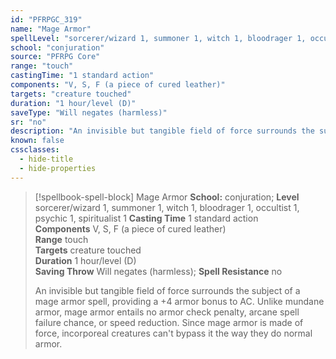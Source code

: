 ```yaml
---
id: "PFRPGC_319"
name: "Mage Armor"
spellLevel: "sorcerer/wizard 1, summoner 1, witch 1, bloodrager 1, occultist 1, psychic 1, spiritualist 1"
school: "conjuration"
source: "PFRPG Core"
range: "touch"
castingTime: "1 standard action"
components: "V, S, F (a piece of cured leather)"
targets: "creature touched"
duration: "1 hour/level (D)"
saveType: "Will negates (harmless)"
sr: "no"
description: "An invisible but tangible field of force surrounds the subject of a mage armor spell, providing a +4 armor bonus to AC.  Unlike mundane armor, mage armor entails no armor check penalty, arcane spell failure chance, or speed reduction. Since mage armor is made of force, incorporeal creatures can't bypass it the way they do normal armor."
known: false
cssclasses:
  - hide-title
  - hide-properties
---
```


> [!spellbook-spell-block] Mage Armor
> **School:** conjuration; **Level** sorcerer/wizard 1, summoner 1, witch 1, bloodrager 1, occultist 1, psychic 1, spiritualist 1
> **Casting Time** 1 standard action  
> **Components** V, S, F (a piece of cured leather)  
> **Range** touch  
> **Targets** creature touched  
> **Duration** 1 hour/level (D)  
> **Saving Throw** Will negates (harmless); **Spell Resistance** no
> 
> An invisible but tangible field of force surrounds the subject of a mage armor spell, providing a +4 armor bonus to AC.  Unlike mundane armor, mage armor entails no armor check penalty, arcane spell failure chance, or speed reduction. Since mage armor is made of force, incorporeal creatures can't bypass it the way they do normal armor.